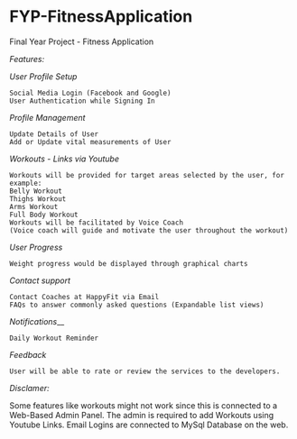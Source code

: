 # FYP-FitnessApplication
Final Year Project - Fitness Application

*Features:*

  *User Profile Setup*
    
    Social Media Login (Facebook and Google)
    User Authentication while Signing In 

  *Profile Management*
    
    Update Details of User 
    Add or Update vital measurements of User

  *Workouts - Links via Youtube*
    
    Workouts will be provided for target areas selected by the user, for example:
    Belly Workout
    Thighs Workout
    Arms Workout
    Full Body Workout
    Workouts will be facilitated by Voice Coach 
    (Voice coach will guide and motivate the user throughout the workout)

  *User Progress*
    
    Weight progress would be displayed through graphical charts 

  *Contact support*
    
    Contact Coaches at HappyFit via Email
    FAQs to answer commonly asked questions (Expandable list views)

  *Notifications*__
    
    Daily Workout Reminder

  *Feedback* 
    
    User will be able to rate or review the services to the developers.

*Disclamer:* 

Some features like workouts might not work since this is connected to a Web-Based Admin Panel. 
The admin is required to add Workouts using Youtube Links. Email Logins are connected to MySql Database on the web.
